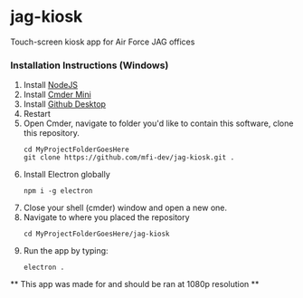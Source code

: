 # jag-kiosk
Touch-screen kiosk app for Air Force JAG offices

### Installation Instructions (Windows) 
1. Install [NodeJS](https://nodejs.org)
2. Install [Cmder Mini](http://cmder.net)
3. Install [Github Desktop](https://desktop.github.com/)
4. Restart
5. Open Cmder, navigate to folder you'd like to contain this software, clone this repository.
   ```
   cd MyProjectFolderGoesHere
   git clone https://github.com/mfi-dev/jag-kiosk.git .
   ```
6. Install Electron globally
   ```
   npm i -g electron
   ```
7. Close your shell (cmder) window and open a new one.
8. Navigate to where you placed the repository
   ```
   cd MyProjectFolderGoesHere/jag-kiosk
   ```
9. Run the app by typing:
   ```
   electron .
   ```
  
** This app was made for and should be ran at 1080p resolution **
